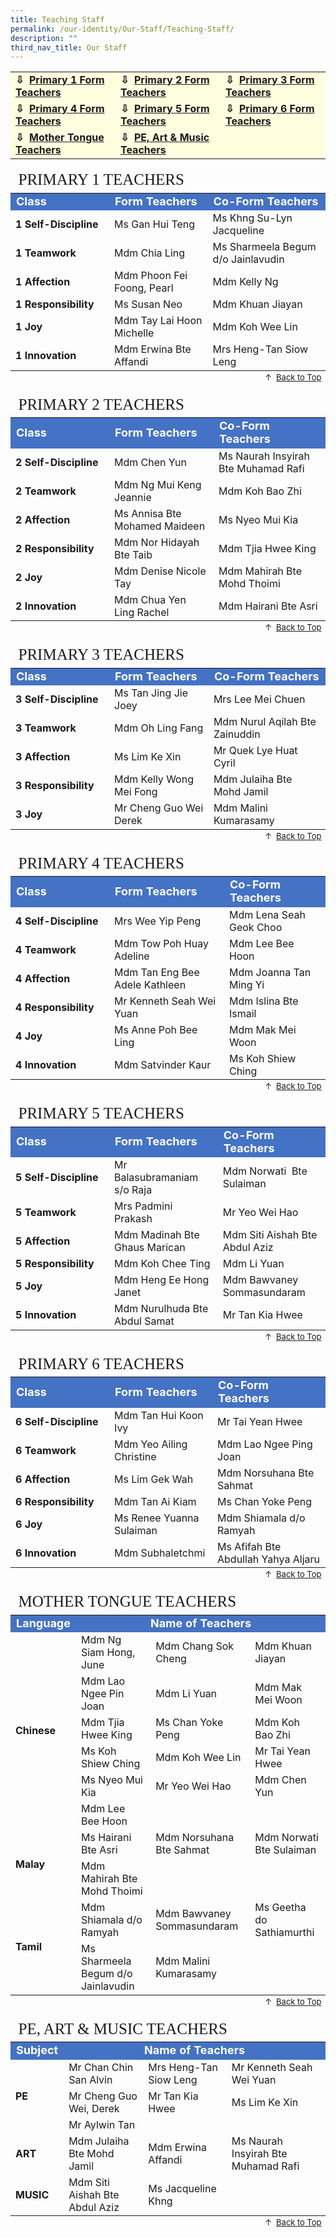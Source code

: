 ```yaml
---
title: Teaching Staff
permalink: /our-identity/Our-Staff/Teaching-Staff/
description: ""
third_nav_title: Our Staff
---
```

<table style="background-color:lightyellow">  
	<tbody> 
		<tr id="TOP" style="font-weight: bold; font-size:16px"> 
			<td style="border: solid 0px #777">⇩&nbsp;&nbsp;<a href="#P1FT">Primary 1 Form Teachers</a></td>
			<td style="border: solid 0px #777">⇩&nbsp;&nbsp;<a href="#P2FT">Primary  2 Form Teachers</a></td>
			<td style="border: solid 0px #777">⇩&nbsp;&nbsp;<a href="#P3FT">Primary 3 Form Teachers</a></td> 
		</tr>
		<tr style="font-weight: bold; font-size:16px">
			<td style="border: solid 0px #777">⇩&nbsp;&nbsp;<a href="#P4FT">Primary 4 Form Teachers</a></td>
			<td style="border: solid 0px #777">⇩&nbsp;&nbsp;<a href="#P5FT">Primary 5 Form Teachers</a></td>
			<td style="border: solid 0px #777">⇩&nbsp;&nbsp;<a href="#P6FT">Primary 6 Form Teachers</a></td>
		</tr>
		<tr style="font-weight: bold; font-size:16px">
			<td style="border: solid 0px #777">⇩&nbsp;&nbsp;<a href="#MTL">Mother Tongue Teachers</a></td>
			<td style="border: solid 0px #777">⇩&nbsp;&nbsp;<a href="#PAM">PE, Art & Music Teachers</a></td>		
			<td style="border: solid 0px #777"></td>		
		</tr>
	</tbody>
	</table>
	<p></p>
	<p></p>
	
<table width="100%">
	<thead>
            <tr>
               <td id="P1FT" style="font-family:impact; font-size:25px" colspan="3">PRIMARY 1 TEACHERS</td>
            </tr>
         </thead>
	<tfoot>
            <tr>
							<td style="font-size:13px; text-align:right" colspan="3">↑&nbsp;&nbsp;<a href="#TOP">Back to Top</a></td>
            </tr>
         </tfoot>
<tbody>
  <tr style="background-color:rgb(68,114, 196); font-weight: bold; font-size:18px; color:white">
    <td width="140">Class</td>
    <td>Form Teachers</td>
    <td>Co-Form Teachers</td>
  </tr>
  <tr>
    <td style="font-weight: bold">1 Self-Discipline</td>
    <td>Ms Gan Hui Teng</td>
    <td>Ms Khng Su-Lyn Jacqueline</td>
  </tr>
  <tr>
    <td style="font-weight: bold">1 Teamwork</td>
    <td>Mdm Chia Ling</td>
    <td>Ms Sharmeela Begum d/o Jainlavudin</td>
  </tr>
  <tr>
    <td style="font-weight: bold">1 Affection</td>
    <td>Mdm Phoon Fei Foong, Pearl</td>
    <td>Mdm Kelly Ng</td>
  </tr>
  <tr>
    <td style="font-weight: bold">1 Responsibility</td>
    <td>Ms Susan Neo</td>
    <td>Mdm Khuan Jiayan</td>
  </tr>
  <tr>
    <td style="font-weight: bold">1 Joy</td>
    <td>Mdm Tay Lai Hoon Michelle</td>
    <td>Mdm Koh Wee Lin</td>
  </tr>
  <tr>
    <td style="font-weight: bold">1 Innovation</td>
    <td>Mdm Erwina Bte Affandi</td>
    <td>Mrs Heng-Tan Siow Leng</td>
  </tr>
		<tr></tr>
</tbody>
</table>

<table width="100%">
	<thead>
            <tr>
               <td id="P2FT" style="font-family:impact; font-size:25px" colspan="3">PRIMARY 2 TEACHERS</td>
            </tr>
         </thead>
		<tfoot>
            <tr>
			<td style="font-size:13px; text-align:right" colspan="3">↑&nbsp;&nbsp;<a href="#TOP">Back to Top</a></td>
            </tr>
         </tfoot>
<tbody>
</tbody><tbody>
  <tr style="background-color:rgb(68,114, 196); font-weight: bold; font-size:18px; color:white">
    <td width="140">Class</td>
    <td>Form Teachers</td>
    <td>Co-Form Teachers</td>
  </tr>
  <tr>
    <td style="font-weight: bold">2 Self-Discipline</td>
    <td>Mdm Chen Yun</td>
    <td>Ms Naurah Insyirah Bte Muhamad Rafi</td>
  </tr>
  <tr>
    <td style="font-weight: bold">2 Teamwork</td>
    <td>Mdm Ng Mui Keng Jeannie</td>
    <td>Mdm Koh Bao Zhi</td>
  </tr>
  <tr>
    <td style="font-weight: bold">2 Affection</td>
    <td>Ms Annisa Bte Mohamed Maideen</td>
    <td>Ms Nyeo Mui Kia</td>
  </tr>
  <tr>
    <td style="font-weight: bold">2 Responsibility</td>
    <td>Mdm Nor Hidayah Bte Taib</td>
    <td>Mdm Tjia Hwee King</td>
  </tr>
  <tr>
    <td style="font-weight: bold">2 Joy</td>
    <td>Mdm Denise Nicole Tay</td>
    <td>Mdm Mahirah Bte Mohd Thoimi</td>
  </tr>
  <tr>
    <td style="font-weight: bold">2 Innovation</td>
    <td>Mdm Chua Yen Ling Rachel</td>
    <td>Mdm Hairani Bte Asri</td>
  </tr>
		<tr></tr>
</tbody>
</table>

<table width="100%">
	<thead>
            <tr>
               <td id="P3FT" style="font-family:impact; font-size:25px" colspan="3">PRIMARY 3 TEACHERS</td>
            </tr>
         </thead>
		<tfoot>
            <tr>
							<td style="font-size:13px; text-align:right" colspan="3">↑&nbsp;&nbsp;<a href="#TOP">Back to Top</a></td>
            </tr>
         </tfoot>
<tbody>
</tbody><tbody>
  <tr style="background-color:rgb(68,114, 196); font-weight: bold; font-size:18px; color:white">
    <td width="140">Class</td>
    <td>Form Teachers</td>
    <td>Co-Form Teachers</td>
  </tr>
  <tr>
    <td style="font-weight: bold">3 Self-Discipline</td>
    <td>Ms Tan Jing Jie Joey</td>
    <td>Mrs Lee Mei Chuen</td>
  </tr>
  <tr>
    <td style="font-weight: bold">3 Teamwork</td>
    <td>Mdm Oh Ling Fang</td>
    <td>Mdm Nurul Aqilah Bte Zainuddin</td>
  </tr>
  <tr>
    <td style="font-weight: bold">3 Affection</td>
    <td>Ms Lim Ke Xin</td>
    <td>Mr Quek Lye Huat Cyril</td>
  </tr>
  <tr>
    <td style="font-weight: bold">3 Responsibility</td>
    <td>Mdm Kelly Wong Mei Fong</td>
    <td>Mdm Julaiha Bte Mohd Jamil</td>
  </tr>
  <tr>
    <td style="font-weight: bold">3 Joy</td>
    <td>Mr Cheng Guo Wei Derek</td>
    <td>Mdm Malini Kumarasamy</td>
  </tr>
		<tr></tr>
</tbody>
</table>

<table width="100%">
	<thead>
            <tr>
               <td id="P4FT" style="font-family:impact; font-size:25px" colspan="3">PRIMARY 4 TEACHERS</td>
            </tr>
         </thead>
		<tfoot>
            <tr>
							<td style="font-size:13px; text-align:right" colspan="3">↑&nbsp;&nbsp;<a href="#TOP">Back to Top</a></td>
            </tr>
         </tfoot>
<tbody>
</tbody><tbody>
  <tr style="background-color:rgb(68,114, 196); font-weight: bold; font-size:18px; color:white">
    <td width="140">Class</td>
    <td>Form Teachers</td>
    <td>Co-Form Teachers</td>
  </tr>
  <tr>
    <td style="font-weight: bold">4 Self-Discipline</td>
    <td>Mrs Wee Yip Peng</td>
    <td>Mdm Lena Seah Geok Choo</td>
  </tr>
  <tr>
    <td style="font-weight: bold">4 Teamwork</td>
    <td>Mdm Tow Poh Huay Adeline</td>
    <td>Mdm Lee Bee Hoon</td>
  </tr>
  <tr>
    <td style="font-weight: bold">4 Affection</td>
    <td>Mdm Tan Eng Bee Adele Kathleen</td>
    <td>Mdm Joanna Tan Ming Yi</td>
  </tr>
  <tr>
    <td style="font-weight: bold">4 Responsibility</td>
    <td>Mr Kenneth Seah Wei Yuan</td>
    <td>Mdm Islina Bte Ismail</td>
  </tr>
  <tr>
    <td style="font-weight: bold">4 Joy</td>
    <td>Ms Anne Poh Bee Ling</td>
    <td>Mdm Mak Mei Woon</td>
  </tr>
  <tr>
    <td style="font-weight: bold">4 Innovation</td>
    <td>Mdm Satvinder Kaur</td>
    <td>Ms Koh Shiew Ching</td>
  </tr>
		<tr></tr>
</tbody>
</table>

<table width="100%">
	<thead>
            <tr>
               <td id="P5FT" style="font-family:impact; font-size:25px" colspan="3">PRIMARY 5 TEACHERS</td>
            </tr>
         </thead>
		<tfoot>
            <tr>
							<td style="font-size:13px; text-align:right" colspan="3">↑&nbsp;&nbsp;<a href="#TOP">Back to Top</a></td>
            </tr>
         </tfoot>
<tbody>
</tbody><tbody>
  <tr style="background-color:rgb(68,114, 196); font-weight: bold; font-size:18px; color:white">
    <td width="140">Class</td>
    <td>Form Teachers</td>
    <td>Co-Form Teachers</td>
  </tr>
  <tr>
    <td style="font-weight: bold">5 Self-Discipline</td>
    <td>Mr Balasubramaniam s/o Raja</td>
    <td>Mdm Norwati&nbsp; Bte Sulaiman</td>
  </tr>
  <tr>
    <td style="font-weight: bold">5 Teamwork</td>
    <td>Mrs Padmini Prakash</td>
    <td>Mr Yeo Wei Hao</td>
  </tr>
  <tr>
    <td style="font-weight: bold">5 Affection</td>
    <td>Mdm Madinah Bte Ghaus Marican</td>
    <td>Mdm Siti Aishah Bte Abdul Aziz</td>
  </tr>
  <tr>
    <td style="font-weight: bold">5 Responsibility</td>
    <td>Mdm Koh Chee Ting</td>
    <td>Mdm Li Yuan</td>
  </tr>
  <tr>
    <td style="font-weight: bold">5 Joy</td>
    <td>Mdm Heng Ee Hong Janet</td>
    <td>Mdm Bawvaney Sommasundaram</td>
  </tr>
  <tr>
    <td style="font-weight: bold">5 Innovation</td>
    <td>Mdm Nurulhuda Bte Abdul Samat</td>
    <td>Mr Tan Kia Hwee</td>
  </tr>
		<tr></tr>
</tbody>
</table>

<table width="100%">
	<thead>
            <tr>
               <td id="P6FT" style="font-family:impact; font-size:25px" colspan="3">PRIMARY 6 TEACHERS</td>
            </tr>
         </thead>
		<tfoot>
            <tr>
							<td style="font-size:13px; text-align:right" colspan="3">↑&nbsp;&nbsp;<a href="#TOP">Back to Top</a></td>
            </tr>
         </tfoot>
<tbody>
</tbody><tbody>
  <tr style="background-color:rgb(68,114, 196); font-weight: bold; font-size:18px; color:white">
    <td width="140">Class</td>
    <td>Form Teachers</td>
    <td>Co-Form Teachers</td>
  </tr>
  <tr>
    <td style="font-weight: bold">6 Self-Discipline</td>
    <td>Mdm Tan Hui Koon Ivy</td>
    <td>Mr Tai Yean Hwee</td>
  </tr>
  <tr>
    <td style="font-weight: bold">6 Teamwork</td>
    <td>Mdm Yeo Ailing Christine</td>
    <td>Mdm Lao Ngee Ping Joan</td>
  </tr>
  <tr>
    <td style="font-weight: bold">6 Affection</td>
    <td>Ms Lim Gek Wah</td>
    <td>Mdm Norsuhana Bte Sahmat</td>
  </tr>
  <tr>
    <td style="font-weight: bold">6 Responsibility</td>
    <td>Mdm Tan Ai Kiam</td>
    <td>Ms Chan Yoke Peng</td>
  </tr>
  <tr>
    <td style="font-weight: bold">6 Joy</td>
    <td>Ms Renee Yuanna Sulaiman</td>
    <td>Mdm Shiamala d/o Ramyah</td>
  </tr>
  <tr>
    <td style="font-weight: bold">6 Innovation</td>
    <td>Mdm Subhaletchmi</td>
    <td>Ms Afifah Bte Abdullah Yahya Aljaru</td>
  </tr>
		<tr></tr>
</tbody>
</table>

<table width="100%">
	<thead>
            <tr>
               <td id="MTL" style="font-family:impact; font-size:25px" colspan="4">MOTHER TONGUE TEACHERS</td>
            </tr>
         </thead>
		<tfoot>
            <tr>
							<td style="font-size:13px; text-align:right" colspan="4">↑&nbsp;&nbsp;<a href="#TOP">Back to Top</a></td>
            </tr>
         </tfoot>
<tbody>
</tbody><tbody>
  <tr style="background-color:rgb(68,114, 196); font-weight: bold; font-size:18px; color:white">
    <td>Language</td>
    <td colspan="4;" style="text-align:center">Name of Teachers</td>
  </tr>
  <tr>
    <td rowspan="6" style="font-weight: bold">Chinese</td>
    <td>Mdm Ng Siam Hong, June</td>
		<td>Mdm Chang Sok Cheng</td>
		<td>Mdm Khuan Jiayan</td>		
	</tr>
	<tr>
		<td>Mdm Lao Ngee Pin Joan</td>
		<td>Mdm Li Yuan</td>
		<td>Mdm Mak Mei Woon</td>
  </tr>
		<tr>
		<td>Mdm Tjia Hwee King</td>
		<td>Ms Chan Yoke Peng</td>
		<td>Mdm Koh Bao Zhi</td>
  </tr>
		<tr>
		<td>Ms Koh Shiew Ching</td>
		<td>Mdm Koh Wee Lin</td>
		<td>Mr Tai Yean Hwee</td>
  </tr>
		<tr>
		<td>Ms Nyeo Mui Kia</td>
		<td>Mr Yeo Wei Hao</td>
		<td>Mdm Chen Yun</td>
  </tr>
	<tr>
		<td>Mdm Lee Bee Hoon</td>
		<td></td>
		<td></td>
	</tr>
  <tr>
     <td rowspan="2" style="font-weight: bold">Malay</td>
		<td>Ms Hairani Bte Asri</td>
		<td>Mdm Norsuhana Bte Sahmat</td>
		<td>Mdm Norwati Bte Sulaiman</td>
  </tr>
	<tr>
		<td>Mdm Mahirah Bte Mohd Thoimi</td>
		<td></td>
		<td></td>
  </tr>
	<tr>
	  <td rowspan="2" style="font-weight: bold">Tamil</td>
		<td>Mdm Shiamala d/o Ramyah</td>
		<td>Mdm Bawvaney Sommasundaram</td>
		<td>Ms Geetha do Sathiamurthi</td>
  </tr>
	<tr>
		<td>Ms Sharmeela Begum d/o Jainlavudin</td>
		<td>Mdm Malini Kumarasamy</td>
		<td></td>
  </tr>
	<tr></tr>
</tbody>
</table>

<table width="100%">
	<thead>
            <tr>
               <td id="PAM" style="font-family:impact; font-size:25px" colspan="4">PE, ART &amp; MUSIC TEACHERS</td>
            </tr>
         </thead>
		<tfoot>
            <tr>
							<td style="font-size:13px; text-align:right" colspan="4">↑&nbsp;&nbsp;<a href="#TOP">Back to Top</a></td>
            </tr>
         </tfoot>
<tbody>
</tbody><tbody>
  <tr style="background-color:rgb(68,114, 196); font-weight: bold; font-size:18px; color:white">
    <td>Subject</td>
    <td colspan="4;" style="text-align:center">Name of Teachers</td>
  </tr>
  <tr>
    <td rowspan="3" style="font-weight: bold">PE</td>
    <td>Mr Chan Chin San Alvin</td>
		<td>Mrs Heng-Tan Siow Leng</td>
		<td>Mr Kenneth Seah Wei Yuan</td>		
	</tr>
	<tr>
		<td>Mr Cheng Guo Wei, Derek</td>
		<td>Mr Tan Kia Hwee</td>
		<td>Ms Lim Ke Xin</td>
  </tr>
		<tr>
		<td>Mr Aylwin Tan</td>
		<td></td>
		<td></td>
	</tr>
  <tr>
     <td rowspan="1" style="font-weight: bold">ART</td>
		<td>Mdm Julaiha Bte Mohd Jamil</td>
		<td>Mdm Erwina Affandi</td>
		<td>Ms Naurah Insyirah Bte Muhamad Rafi</td>
  </tr>
	<tr>
	  <td rowspan="1" style="font-weight: bold">MUSIC</td>
		<td>Mdm Siti Aishah Bte Abdul Aziz</td>
		<td>Ms Jacqueline Khng</td>
		<td></td>
  </tr>
	<tr></tr>
</tbody>
</table>